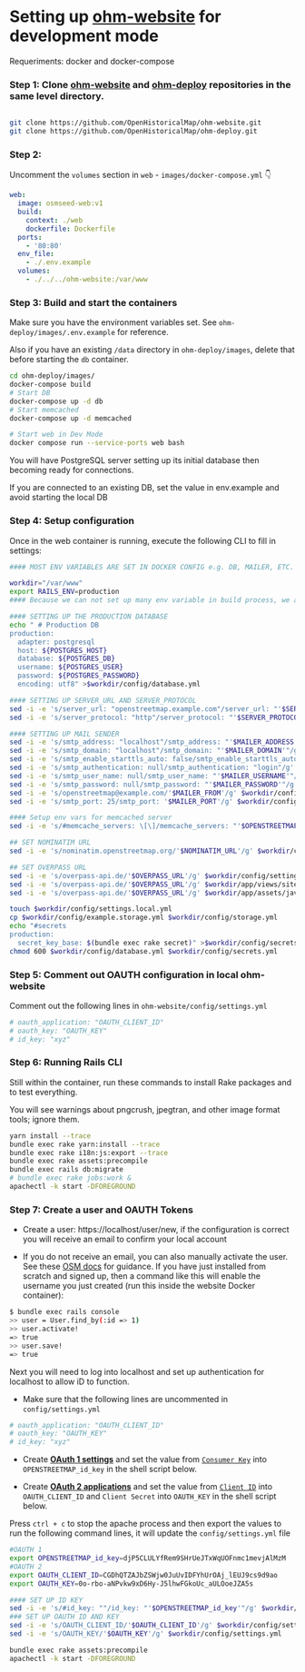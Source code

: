 # Setting up [ohm-website](https://github.com/OpenHistoricalMap/ohm-website) for development mode

Requeriments: docker and docker-compose 

### Step 1: Clone [ohm-website](https://github.com/OpenHistoricalMap/ohm-website) and [ohm-deploy](https://github.com/OpenHistoricalMap/ohm-deploy/) repositories in the same level directory.

```sh

git clone https://github.com/OpenHistoricalMap/ohm-website.git
git clone https://github.com/OpenHistoricalMap/ohm-deploy.git

```

### Step 2:

Uncomment the `volumes` section in `web` - `images/docker-compose.yml` 👇

```yaml
web:
  image: osmseed-web:v1
  build:
    context: ./web
    dockerfile: Dockerfile
  ports:
    - '80:80'
  env_file:
    - ./.env.example
  volumes:
    - ./../../ohm-website:/var/www
```

### Step 3: Build and start the containers

Make sure you have the environment variables set. See `ohm-deploy/images/.env.example` for reference.

Also if you have an existing `/data` directory in `ohm-deploy/images`, delete that before starting the `db` container.

```sh
cd ohm-deploy/images/
docker-compose build
# Start DB 
docker-compose up -d db
# Start memcached
docker-compose up -d memcached

# Start web in Dev Mode
docker compose run --service-ports web bash

```

You will have PostgreSQL server setting up its initial database then becoming ready for connections.

If you are connected to an existing DB, set the value in env.example and avoid starting the local DB

### Step 4: Setup configuration

Once in the web container is running, execute the following CLI to fill in settings:

```sh
#### MOST ENV VARIABLES ARE SET IN DOCKER CONFIG e.g. DB, MAILER, ETC.

workdir="/var/www"
export RAILS_ENV=production
#### Because we can not set up many env variable in build process, we are going to process here!

#### SETTING UP THE PRODUCTION DATABASE
echo " # Production DB
production:
  adapter: postgresql
  host: ${POSTGRES_HOST}
  database: ${POSTGRES_DB}
  username: ${POSTGRES_USER}
  password: ${POSTGRES_PASSWORD}
  encoding: utf8" >$workdir/config/database.yml

#### SETTING UP SERVER_URL AND SERVER_PROTOCOL
sed -i -e 's/server_url: "openstreetmap.example.com"/server_url: "'$SERVER_URL'"/g' $workdir/config/settings.yml
sed -i -e 's/server_protocol: "http"/server_protocol: "'$SERVER_PROTOCOL'"/g' $workdir/config/settings.yml

#### SETTING UP MAIL SENDER
sed -i -e 's/smtp_address: "localhost"/smtp_address: "'$MAILER_ADDRESS'"/g' $workdir/config/settings.yml
sed -i -e 's/smtp_domain: "localhost"/smtp_domain: "'$MAILER_DOMAIN'"/g' $workdir/config/settings.yml
sed -i -e 's/smtp_enable_starttls_auto: false/smtp_enable_starttls_auto: true/g' $workdir/config/settings.yml
sed -i -e 's/smtp_authentication: null/smtp_authentication: "login"/g' $workdir/config/settings.yml
sed -i -e 's/smtp_user_name: null/smtp_user_name: "'$MAILER_USERNAME'"/g' $workdir/config/settings.yml
sed -i -e 's/smtp_password: null/smtp_password: "'$MAILER_PASSWORD'"/g' $workdir/config/settings.yml
sed -i -e 's/openstreetmap@example.com/'$MAILER_FROM'/g' $workdir/config/settings.yml
sed -i -e 's/smtp_port: 25/smtp_port: '$MAILER_PORT'/g' $workdir/config/settings.yml

#### Setup env vars for memcached server
sed -i -e 's/#memcache_servers: \[\]/memcache_servers: "'$OPENSTREETMAP_memcache_servers'"/g' $workdir/config/settings.yml

## SET NOMINATIM URL
sed -i -e 's/nominatim.openstreetmap.org/'$NOMINATIM_URL'/g' $workdir/config/settings.yml

## SET OVERPASS URL
sed -i -e 's/overpass-api.de/'$OVERPASS_URL'/g' $workdir/config/settings.yml
sed -i -e 's/overpass-api.de/'$OVERPASS_URL'/g' $workdir/app/views/site/export.html.erb
sed -i -e 's/overpass-api.de/'$OVERPASS_URL'/g' $workdir/app/assets/javascripts/index/export.js

touch $workdir/config/settings.local.yml
cp $workdir/config/example.storage.yml $workdir/config/storage.yml
echo "#secrets
production:
  secret_key_base: $(bundle exec rake secret)" >$workdir/config/secrets.yml 
chmod 600 $workdir/config/database.yml $workdir/config/secrets.yml


```

### Step 5: Comment out OAUTH configuration in local ohm-website

Comment out the following lines in `ohm-website/config/settings.yml`

```yml
# oauth_application: "OAUTH_CLIENT_ID"
# oauth_key: "OAUTH_KEY"
# id_key: "xyz"
```

### Step 6: Running Rails CLI

Still within the container, run these commands to install Rake packages and to test everything.

You will see warnings about pngcrush, jpegtran, and other image format tools; ignore them.

```sh
yarn install --trace
bundle exec rake yarn:install --trace
bundle exec rake i18n:js:export --trace
bundle exec rake assets:precompile
bundle exec rails db:migrate
# bundle exec rake jobs:work &
apachectl -k start -DFOREGROUND
```

### Step 7: Create a user and OAUTH Tokens

- Create a user: https://localhost/user/new, if the configuration is correct you will receive an email to confirm your local account

- If you do not receive an email, you can also manually activate the user. See these [OSM docs](https://github.com/openstreetmap/openstreetmap-website/blob/master/CONFIGURE.md#managing-users) for guidance. If you have just installed from scratch and signed up, then a command like this will enable the username you just created (run this inside the website Docker container):
```sh
$ bundle exec rails console
>> user = User.find_by(:id => 1)
>> user.activate!
=> true
>> user.save!
=> true
```

Next you will need to log into localhost and set up authentication for localhost to allow iD to function.

- Make sure that the following lines are uncommented in `config/settings.yml`
```yml
# oauth_application: "OAUTH_CLIENT_ID"
# oauth_key: "OAUTH_KEY"
# id_key: "xyz"
```
- Create [**OAuth 1 settings**](https://user-images.githubusercontent.com/1152236/200726786-648fa334-9993-46e2-bff1-ae76f279a638.png) and set the value from [`Consumer Key`](https://user-images.githubusercontent.com/1152236/200725897-739a2b7c-03cb-4064-accf-58f21e191d6d.png) into `OPENSTREETMAP_id_key` in the shell script below.

- Create [**OAuth 2 applications**](https://user-images.githubusercontent.com/1152236/200727159-cf44055e-98c6-4beb-9285-dab467b3ff90.png) and set the value from [`Client ID`](https://user-images.githubusercontent.com/1152236/200727284-679e070d-dee6-4118-a9f4-2bd72ed527f9.png) into `OAUTH_CLIENT_ID` and `Client Secret` into `OAUTH_KEY` in the shell script below.

Press `ctrl + c` to stop the apache process and then export the values to run the following command lines, it will update the `config/settings.yml` file


```sh
#OAUTH 1
export OPENSTREETMAP_id_key=djP5CLULYfRem9SHrUeJTxWqUOFnmc1mevjAlMzM
#OAUTH 2
export OAUTH_CLIENT_ID=CGDhQTZAJbZSWjw0JuUvIDFYhUrOAj_lEUJ9cs9d9ao
export OAUTH_KEY=0o-rbo-aNPvkw9xD6Hy-J5lhwFGkoUc_aULOoeJZA5s

#### SET UP ID KEY
sed -i -e 's/#id_key: ""/id_key: "'$OPENSTREETMAP_id_key'"/g' $workdir/config/settings.yml
### SET UP OAUTH ID AND KEY
sed -i -e 's/OAUTH_CLIENT_ID/'$OAUTH_CLIENT_ID'/g' $workdir/config/settings.yml
sed -i -e 's/OAUTH_KEY/'$OAUTH_KEY'/g' $workdir/config/settings.yml

bundle exec rake assets:precompile
apachectl -k start -DFOREGROUND
```